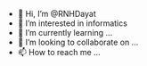 - 👋 Hi, I’m @RNHDayat
- 👀 I’m interested in informatics
- 🌱 I’m currently learning ...
- 💞️ I’m looking to collaborate on ...
- 📫 How to reach me ...

<!---
RNHDayat/RNHDayat is a ✨ special ✨ repository because its `README.md` (this file) appears on your GitHub profile.
You can click the Preview link to take a look at your changes.
--->
